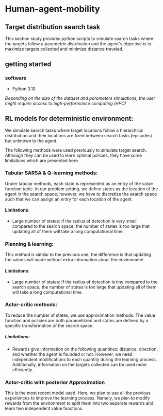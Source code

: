 # Human-agent-mobility 



## Target distribution search task

This section study provides python scripts to simulate search tasks where the targets follow a parametric distribution and the agent's objective is to maximize targets collected and minimize distance traveled. 

## getting started

### software 

+ Python 3.10

*Depending on the size of the dataset and parameters simulations, the user might require access to high-performance computing (HPC)*

## RL models for deterministic environment:

We simulate search tasks where target locations follow a hierarchical distribution and their locations are fixed between search tasks (episodes) but unknown to the agent. 

The following methods were used previously to simulate target search. Although they can be used to learn optimal policies, they have some limitations which are presented here.

### Tabular SARSA & Q-learning methods:

Under tabular methods, each state is represented as an entry of the value function table. In our problem setting, we define states as the location of the agent in the search space; however, we have to discretize the search space such that we can assign an entry for each location of the agent. 

#### Limitations:

+ Large number of states: If the radius of detection is very small compared to the search space, the number of states is too large that updating all of them will take a long computational time.

  
### Planning & learning:

This method is similar to the previous one, the difference is that updating the values will made without extra information about the environment. 

#### Limitations:

+ Large number of states: If the radius of detection is tiny compared to the search space, the number of states is too large that updating all of them will take a long computational time.


### Actor-critic methods:

To reduce the number of states, we use approximation methods. The value function and policies are both parametrized and states are defined by a specific transformation of the search space. 
 
##### Limitations:

+ Rewards give information on the following quantities: distance, direction, and whether the agent is founded or not. However, we need independent modifications to each quantity during the learning process. Additionally, information on the targets collected can be used more efficiently.


 ### Actor-critic with posterior Approximation

 This is the most recent model used. Here, we plan to use all the previous experiences to improve the learning process. Namely, we plan to modify rewards from the environment to split them into two separate rewards and learn two independent value functions. 



